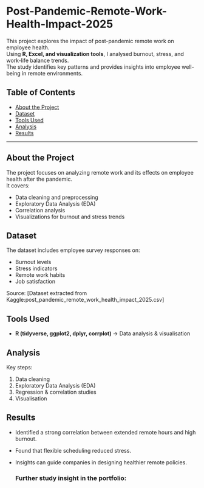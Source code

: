# Post-Pandemic-Remote-Work-Health-Impact-2025

This project explores the impact of post-pandemic remote work on employee health.  
Using **R, Excel, and visualization tools**, I analysed burnout, stress, and work-life balance trends.  
The study identifies key patterns and provides insights into employee well-being in remote environments.

## Table of Contents
- [About the Project](#about-the-project)
- [Dataset](#dataset)
- [Tools Used](#tools-used)
- [Analysis](#analysis)
- [Results](#results)

---

## About the Project
The project focuses on analyzing remote work and its effects on employee health after the pandemic.  
It covers:
- Data cleaning and preprocessing
- Exploratory Data Analysis (EDA)
- Correlation analysis
- Visualizations for burnout and stress trends

## Dataset
The dataset includes employee survey responses on:
- Burnout levels  
- Stress indicators  
- Remote work habits  
- Job satisfaction  

Source: [Dataset extracted from Kaggle:post_pandemic_remote_work_health_impact_2025.csv]

## Tools Used
- **R (tidyverse, ggplot2, dplyr, corrplot)** → Data analysis & visualisation

## Analysis
Key steps:
1. Data cleaning
2. Exploratory Data Analysis (EDA)  
3. Regression & correlation studies  
4. Visualisation 

## Results
- Identified a strong correlation between extended remote hours and high burnout.  
- Found that flexible scheduling reduced stress.  
- Insights can guide companies in designing healthier remote policies.  

  ### Further study insight in the portfolio: 
